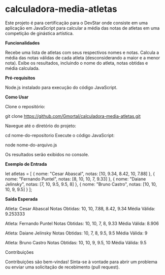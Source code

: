 # calculadora-media-atletas

Este projeto é para certificação para o DevStar onde consiste em uma aplicação em JavaScript para calcular a média das notas de atletas em uma competição de ginástica artística.

**Funcionalidades**

Recebe uma lista de atletas com seus respectivos nomes e notas.
Calcula a média das notas válidas de cada atleta (desconsiderando a maior e a menor nota).
Exibe os resultados, incluindo o nome do atleta, notas obtidas e média calculada.

**Pré-requisitos**

Node.js instalado para execução do código JavaScript.

**Como Usar** 

Clone o repositório:

git clone https://github.com/Gmortal/calculadora-media-atletas.git

Navegue até o diretório do projeto:

cd nome-do-repositorio
Execute o código JavaScript:

node nome-do-arquivo.js

Os resultados serão exibidos no console.

**Exemplo de Entrada**

let atletas = [
    {
        nome: "Cesar Abascal",
        notas: [10, 9.34, 8.42, 10, 7.88]
    },
    {
        nome: "Fernando Puntel",
        notas: [8, 10, 10, 7, 9.33]
    },
    {
        nome: "Daiane Jelinsky",
        notas: [7, 10, 9.5, 9.5, 8]
    },
    {
        nome: "Bruno Castro",
        notas: [10, 10, 10, 9, 9.5]
    }
];

**Saída Esperada**

Atleta: Cesar Abascal
Notas Obtidas: 10, 10, 7.88, 8.42, 9.34
Média Válida: 9.253333

Atleta: Fernando Puntel
Notas Obtidas: 10, 10, 7, 8, 9.33
Média Válida: 8.906

Atleta: Daiane Jelinsky
Notas Obtidas: 10, 7, 8, 9.5, 9.5
Média Válida: 9

Atleta: Bruno Castro
Notas Obtidas: 10, 10, 9, 9.5, 10
Média Válida: 9.5

Contribuições

Contribuições são bem-vindas! Sinta-se à vontade para abrir um problema ou enviar uma solicitação de recebimento (pull request).
